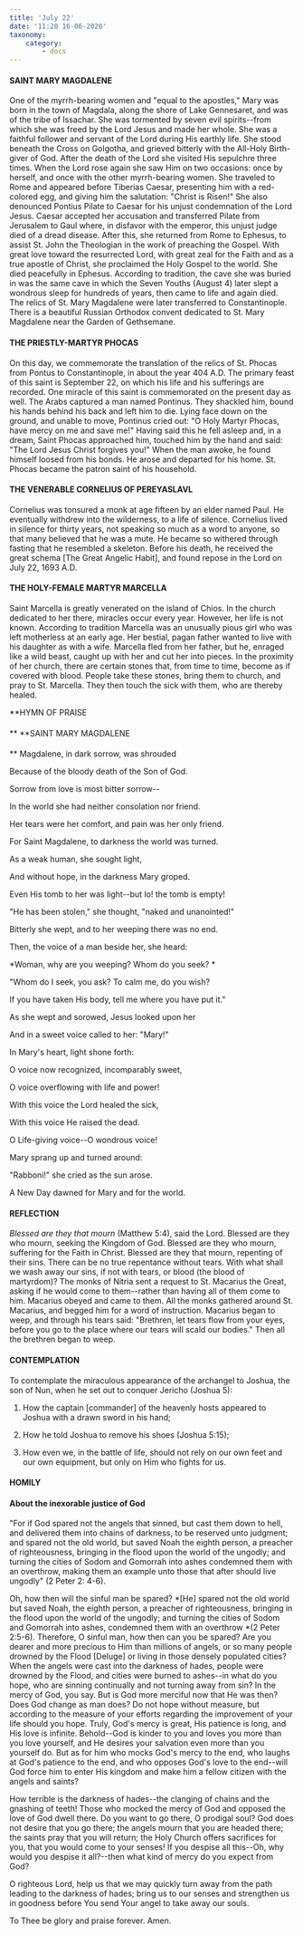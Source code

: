```yaml
---
title: 'July 22'
date: '11:20 16-06-2020'
taxonomy:
    category:
        - docs
---
```


#### SAINT MARY MAGDALENE

One of the myrrh-bearing women and "equal to the apostles," Mary was born in the town of Magdala, along the shore of Lake Gennesaret, and was of the tribe of Issachar. She was tormented by seven evil spirits--from which she was freed by the Lord Jesus and made her whole. She was a faithful follower and servant of the Lord during His earthly life. She stood beneath the Cross on Golgotha, and grieved bitterly with the All-Holy Birth-giver of God. After the death of the Lord she visited His sepulchre three times. When the Lord rose again she saw Him on two occasions: once by herself, and once with the other myrrh-bearing women. She traveled to Rome and appeared before Tiberias Caesar, presenting him with a red-colored egg, and giving him the salutation: "Christ is Risen!" She also denounced Pontius Pilate to Caesar for his unjust condemnation of the Lord Jesus. Caesar accepted her accusation and transferred Pilate from Jerusalem to Gaul where, in disfavor with the emperor, this unjust judge died of a dread disease. After this, she returned from Rome to Ephesus, to assist St. John the Theologian in the work of preaching the Gospel. With great love toward the resurrected Lord, with great zeal for the Faith and as a true apostle of Christ, she proclaimed the Holy Gospel to the world. She died peacefully in Ephesus. According to tradition, the cave she was buried in was the same cave in which the Seven Youths (August 4) later slept a wondrous sleep for hundreds of years, then came to life and again died. The relics of St. Mary Magdalene were later transferred to Constantinople. There is a beautiful Russian Orthodox convent dedicated to St. Mary Magdalene near the Garden of Gethsemane.

#### THE PRIESTLY-MARTYR PHOCAS

On this day, we commemorate the translation of the relics of St. Phocas from Pontus to Constantinople, in about the year 404 A.D. The primary feast of this saint is September 22, on which his life and his sufferings are recorded. One miracle of this saint is commemorated on the present day as well. The Arabs captured a man named Pontinus. They shackled him, bound his hands behind his back and left him to die. Lying face down on the ground, and unable to move, Pontinus cried out: "O Holy Martyr Phocas, have mercy on me and save me!" Having said this he fell asleep and, in a dream, Saint Phocas approached him, touched him by the hand and said: "The Lord Jesus Christ forgives you!" When the man awoke, he found himself loosed from his bonds. He arose and departed for his home. St. Phocas became the patron saint of his household.

#### THE VENERABLE CORNELIUS OF PEREYASLAVL

Cornelius was tonsured a monk at age fifteen by an elder named Paul. He eventually withdrew into the wilderness, to a life of silence. Cornelius lived in silence for thirty years, not speaking so much as a word to anyone, so that many believed that he was a mute. He became so withered through fasting that he resembled a skeleton. Before his death, he received the great schema [The Great Angelic Habit], and found repose in the Lord on July 22, 1693 A.D.

#### THE HOLY-FEMALE MARTYR MARCELLA

Saint Marcella is greatly venerated on the island of Chios. In the church dedicated to her there, miracles occur every year. However, her life is not known. According to tradition Marcella was an unusually pious girl who was left motherless at an early age. Her bestial, pagan father wanted to live with his daughter as with a wife. Marcella fled from her father, but he, enraged like a wild beast, caught up with her and cut her into pieces. In the proximity of her church, there are certain stones that, from time to time, become as if covered with blood. People take these stones, bring them to church, and pray to St. Marcella. They then touch the sick with them, who are thereby healed.


**HYMN OF PRAISE
####  
**
**SAINT MARY MAGDALENE
####  
**
Magdalene, in dark sorrow, was shrouded
 

Because of the bloody death of the Son of God.
 

Sorrow from love is most bitter sorrow--
 

In the world she had neither consolation nor friend.
 

Her tears were her comfort, and pain was her only friend.
 

For Saint Magdalene, to darkness the world was turned.
 

As a weak human, she sought light,
 

And without hope, in the darkness Mary groped.
 

Even His tomb to her was light--but lo! the tomb is empty!
 

"He has been stolen," she thought, "naked and unanointed!"
 

Bitterly she wept, and to her weeping there was no end.
 

Then, the voice of a man beside her, she heard:
 

*Woman, why are you weeping? Whom do you seek?
* 

"Whom do I seek, you ask? To calm me, do you wish?


If you have taken His body, tell me where you have put it." 


As she wept and sorowed, Jesus looked upon her
 

And in a sweet voice called to her: "Mary!"
 

In Mary's heart, light shone forth:
 

O voice now recognized, incomparably sweet,
 

O voice overflowing with life and power!
 

With this voice the Lord healed the sick,
 

With this voice He raised the dead.
 

O Life-giving voice--O wondrous voice!
 

Mary sprang up and turned around:
 

"Rabboni!" she cried as the sun arose.
 

A New Day dawned for Mary and for the world.
 

#### REFLECTION

*Blessed are they that mourn* (Matthew 5:4), said the Lord. Blessed are they who mourn, seeking the Kingdom of God. Blessed are they who mourn, suffering for the Faith in Christ. Blessed are they that mourn, repenting of their sins. There can be no true repentance without tears. With what shall we wash away our sins, if not with tears, or blood (the blood of martyrdom)? The monks of Nitria sent a request to St. Macarius the Great, asking if he would come to them--rather than having all of them come to him. Macarius obeyed and came to them. All the monks gathered around St. Macarius, and begged him for a word of instruction. Macarius began to weep, and through his tears said: "Brethren, let tears flow from your eyes, before you go to the place where our tears will scald our bodies." Then all the brethren began to weep.


#### CONTEMPLATION


To contemplate the miraculous appearance of the archangel to Joshua, the son of Nun, when he set out to conquer Jericho (Joshua 5):

1.  How the captain [commander] of the heavenly hosts appeared to Joshua with a drawn sword in his hand;

1.  How he told Joshua to remove his shoes (Joshua 5:15);

1.  How even we, in the battle of life, should not rely on our own feet and our own equipment, but only on Him who fights for us.


#### HOMILY


#### About the inexorable justice of God

"For if God spared not the angels that sinned, but cast them down to hell, and delivered them into chains of darkness, to be reserved unto judgment; and spared not the old world, but saved Noah the eighth person, a preacher of righteousness, bringing in the flood upon the world of the ungodly; and turning the cities of Sodom and Gomorrah into ashes condemned them with an overthrow, making them an example unto those that after should live ungodly" (2 Peter 2: 4-6).

Oh, how then will the sinful man be spared? *[He] spared not the old world but saved Noah, the eighth person, a preacher of righteousness, bringing in the flood upon the world of the ungodly; and turning the cities of Sodom and Gomorrah into ashes, condemned them with an overthrow *(2 Peter 2:5-6). Therefore, O sinful man, how then can you be spared? Are you dearer and more precious to Him than millions of angels, or so many people drowned by the Flood [Deluge] or living in those densely populated cities? When the angels were cast into the darkness of hades, people were drowned by the Flood, and cities were burned to ashes--in what do you hope, who are sinning continually and not turning away from sin? In the mercy of God, you say. But is God more merciful now that He was then? Does God change as man does? Do not hope without measure, but according to the measure of your efforts regarding the improvement of your life should you hope. Truly, God's mercy is great, His patience is long, and His love is infinite. Behold--God is kinder to you and loves you more than you love yourself, and He desires your salvation even more than you yourself do. But as for him who mocks God's mercy to the end, who laughs at God's patience to the end, and who opposes God's love to the end--will God force him to enter His kingdom and make him a fellow citizen with the angels and saints?

How terrible is the darkness of hades--the clanging of chains and the gnashing of teeth! Those who mocked the mercy of God and opposed the love of God dwell there. Do you want to go there, O prodigal soul? God does not desire that you go there; the angels mourn that you are headed there; the saints pray that you will return; the Holy Church offers sacrifices for you, that you would come to your senses! If you despise all this--Oh, why would you despise it all?--then what kind of mercy do you expect from God?

O righteous Lord, help us that we may quickly turn away from the path leading to the darkness of hades; bring us to our senses and strengthen us in goodness before You send Your angel to take away our souls.

To Thee be glory and praise forever. Amen.
